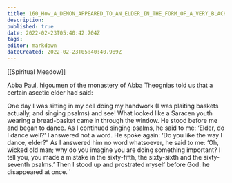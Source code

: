 ```yaml
---
title: 160_How_A_DEMON_APPEARED_TO_AN_ELDER_IN_THE_FORM_OF_A_VERY_BLACK_BOY
description: 
published: true
date: 2022-02-23T05:40:42.704Z
tags: 
editor: markdown
dateCreated: 2022-02-23T05:40:40.989Z
---
```


[[Spiritual Meadow]]
 
Abba Paul, higoumen of the monastery of Abba Theognias told us that a certain ascetic elder had said:  
 
One day I was sitting in my cell doing my handwork (I was plaiting baskets actually, and singing psalms) and see! What looked like a Saracen youth wearing a bread-basket came in through the window. He stood before me and began to dance. As I continued singing psalms, he said to me: ‘Elder, do I dance well?’ I answered not a word. He spoke again: ‘Do you like the way I dance, elder?” As I answered him no word whatsoever, he said to me: ‘Oh, wicked old man; why do you imagine you are doing something important? I tell you, you made a mistake in the sixty-fifth, the sixty-sixth and the sixty-seventh psalms.’ Then I stood up and prostrated myself before God: he disappeared at once. ᾿
